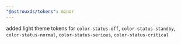 ```yaml
---
"@astrouxds/tokens": minor
---
```


added light theme tokens for `color-status-off`, `color-status-standby`, `color-status-normal`, `color-status-serious`, `color-status-critical`
